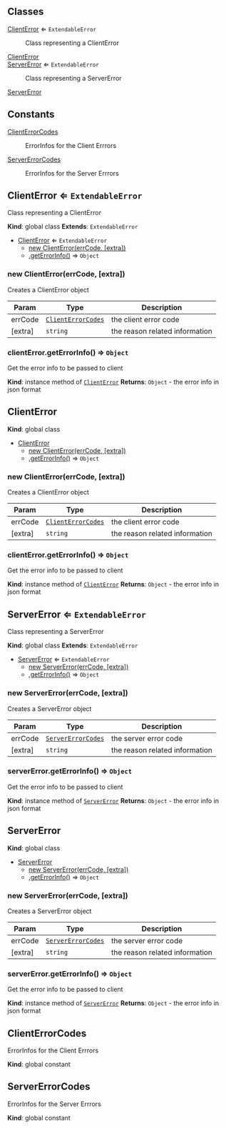 ## Classes

<dl>
<dt><a href="#ClientError">ClientError</a> ⇐ <code>ExtendableError</code></dt>
<dd><p>Class representing a ClientError</p>
</dd>
<dt><a href="#ClientError">ClientError</a></dt>
<dd></dd>
<dt><a href="#ServerError">ServerError</a> ⇐ <code>ExtendableError</code></dt>
<dd><p>Class representing a ServerError</p>
</dd>
<dt><a href="#ServerError">ServerError</a></dt>
<dd></dd>
</dl>

## Constants

<dl>
<dt><a href="#ClientErrorCodes">ClientErrorCodes</a></dt>
<dd><p>ErrorInfos for the Client Errrors</p>
</dd>
<dt><a href="#ServerErrorCodes">ServerErrorCodes</a></dt>
<dd><p>ErrorInfos for the Server Errrors</p>
</dd>
</dl>

<a name="ClientError"></a>

## ClientError ⇐ <code>ExtendableError</code>
Class representing a ClientError

**Kind**: global class
**Extends**: <code>ExtendableError</code>

* [ClientError](#ClientError) ⇐ <code>ExtendableError</code>
    * [new ClientError(errCode, [extra])](#new_ClientError_new)
    * [.getErrorInfo()](#ClientError+getErrorInfo) ⇒ <code>Object</code>

<a name="new_ClientError_new"></a>

### new ClientError(errCode, [extra])
Creates a ClientError object


| Param | Type | Description |
| --- | --- | --- |
| errCode | [<code>ClientErrorCodes</code>](#ClientErrorCodes) | the client error code |
| [extra] | <code>string</code> | the reason related information |

<a name="ClientError+getErrorInfo"></a>

### clientError.getErrorInfo() ⇒ <code>Object</code>
Get the error info to be passed to client

**Kind**: instance method of [<code>ClientError</code>](#ClientError)
**Returns**: <code>Object</code> - the error info in json format
<a name="ClientError"></a>

## ClientError
**Kind**: global class

* [ClientError](#ClientError)
    * [new ClientError(errCode, [extra])](#new_ClientError_new)
    * [.getErrorInfo()](#ClientError+getErrorInfo) ⇒ <code>Object</code>

<a name="new_ClientError_new"></a>

### new ClientError(errCode, [extra])
Creates a ClientError object


| Param | Type | Description |
| --- | --- | --- |
| errCode | [<code>ClientErrorCodes</code>](#ClientErrorCodes) | the client error code |
| [extra] | <code>string</code> | the reason related information |

<a name="ClientError+getErrorInfo"></a>

### clientError.getErrorInfo() ⇒ <code>Object</code>
Get the error info to be passed to client

**Kind**: instance method of [<code>ClientError</code>](#ClientError)
**Returns**: <code>Object</code> - the error info in json format
<a name="ServerError"></a>

## ServerError ⇐ <code>ExtendableError</code>
Class representing a ServerError

**Kind**: global class
**Extends**: <code>ExtendableError</code>

* [ServerError](#ServerError) ⇐ <code>ExtendableError</code>
    * [new ServerError(errCode, [extra])](#new_ServerError_new)
    * [.getErrorInfo()](#ServerError+getErrorInfo) ⇒ <code>Object</code>

<a name="new_ServerError_new"></a>

### new ServerError(errCode, [extra])
Creates a ServerError object


| Param | Type | Description |
| --- | --- | --- |
| errCode | [<code>ServerErrorCodes</code>](#ServerErrorCodes) | the server error code |
| [extra] | <code>string</code> | the reason related information |

<a name="ServerError+getErrorInfo"></a>

### serverError.getErrorInfo() ⇒ <code>Object</code>
Get the error info to be passed to client

**Kind**: instance method of [<code>ServerError</code>](#ServerError)
**Returns**: <code>Object</code> - the error info in json format
<a name="ServerError"></a>

## ServerError
**Kind**: global class

* [ServerError](#ServerError)
    * [new ServerError(errCode, [extra])](#new_ServerError_new)
    * [.getErrorInfo()](#ServerError+getErrorInfo) ⇒ <code>Object</code>

<a name="new_ServerError_new"></a>

### new ServerError(errCode, [extra])
Creates a ServerError object


| Param | Type | Description |
| --- | --- | --- |
| errCode | [<code>ServerErrorCodes</code>](#ServerErrorCodes) | the server error code |
| [extra] | <code>string</code> | the reason related information |

<a name="ServerError+getErrorInfo"></a>

### serverError.getErrorInfo() ⇒ <code>Object</code>
Get the error info to be passed to client

**Kind**: instance method of [<code>ServerError</code>](#ServerError)
**Returns**: <code>Object</code> - the error info in json format
<a name="ClientErrorCodes"></a>

## ClientErrorCodes
ErrorInfos for the Client Errrors

**Kind**: global constant
<a name="ServerErrorCodes"></a>

## ServerErrorCodes
ErrorInfos for the Server Errrors

**Kind**: global constant
